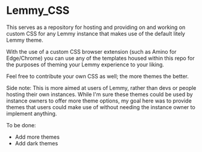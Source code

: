 # Lemmy_CSS

This serves as a repository for hosting and providing on and working on custom CSS for any Lemmy instance that makes use of the default litely Lemmy theme.

With the use of a custom CSS browser extension (such as Amino for Edge/Chrome) you can use any of the templates housed within this repo for the purposes of theming your Lemmy experience to your liking.

Feel free to contribute your own CSS as well; the more themes the better.

Side note: This is more aimed at users of Lemmy, rather than devs or people hosting their own instances. While I'm sure these themes could be used by instance owners to offer more theme options, my goal here was to provide themes that users could make use of without needing the instance owner to implement anything.

To be done:

* Add more themes
* Add dark themes
